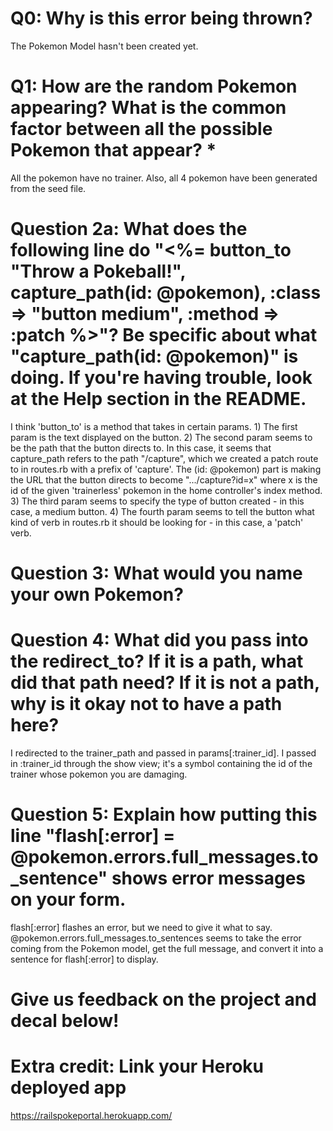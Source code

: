 # Q0: Why is this error being thrown?
The Pokemon Model hasn't been created yet.

# Q1: How are the random Pokemon appearing? What is the common factor between all the possible Pokemon that appear? *
All the pokemon have no trainer. Also, all 4 pokemon have been generated from the seed file.

# Question 2a: What does the following line do "<%= button_to "Throw a Pokeball!", capture_path(id: @pokemon), :class => "button medium", :method => :patch %>"? Be specific about what "capture_path(id: @pokemon)" is doing. If you're having trouble, look at the Help section in the README.
I think 'button_to' is a method that takes in certain params. 1) The first param is the text displayed on the button. 2) The second param seems to be the path that the button directs to. In this case, it seems that capture_path refers to the path "/capture", which we created a patch route to in routes.rb with a prefix of 'capture'. The (id: @pokemon) part is making the URL that the button directs to become ".../capture?id=x" where x is the id of the given 'trainerless' pokemon in the home controller's index method. 3) The third param seems to specify the type of button created - in this case, a medium button. 4) The fourth param seems to tell the button what kind of verb in routes.rb it should be looking for - in this case, a 'patch' verb.

# Question 3: What would you name your own Pokemon?

# Question 4: What did you pass into the redirect_to? If it is a path, what did that path need? If it is not a path, why is it okay not to have a path here?
I redirected to the trainer_path and passed in params[:trainer_id]. I passed in :trainer_id through the show view; it's a symbol containing the id of the trainer whose pokemon you are damaging.

# Question 5: Explain how putting this line "flash[:error] = @pokemon.errors.full_messages.to_sentence" shows error messages on your form.
flash[:error] flashes an error, but we need to give it what to say. @pokemon.errors.full_messages.to_sentences seems to take the error coming from the Pokemon model, get the full message, and convert it into a sentence for flash[:error] to display.

# Give us feedback on the project and decal below!

# Extra credit: Link your Heroku deployed app
https://railspokeportal.herokuapp.com/